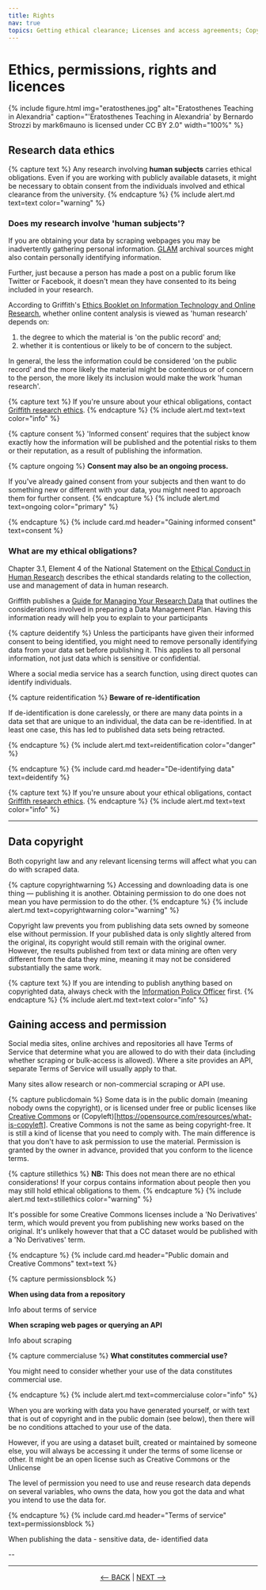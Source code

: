 ```yaml
---
title: Rights
nav: true
topics: Getting ethical clearance; Licenses and access agreements; Copyright
---
```


# Ethics, permissions, rights and licences

{% include figure.html img="eratosthenes.jpg" alt="Eratosthenes Teaching in Alexandria" caption="'Eratosthenes Teaching in Alexandria' by Bernardo Strozzi by mark6mauno is licensed under CC BY 2.0" width="100%" %}

## Research data ethics

{% capture text %}
Any research involving **human subjects** carries ethical obligations. Even if you are working with publicly available datasets, it might be necessary to obtain consent from the individuals involved and ethical clearance from the university.
{% endcapture %}
{% include alert.md text=text color="warning" %}

### Does my research involve 'human subjects'?

If you are obtaining your data by scraping webpages you may be inadvertently gathering personal information. [GLAM](https://glam-workbench.net/) archival sources might also contain personally identifying information.

Further, just because a person has made a post on a public forum like Twitter or Facebook, it doesn't mean they have consented to its being included in your research.

According to Griffith's [Ethics Booklet on Information Technology and Online Research](https://www.griffith.edu.au/__data/assets/pdf_file/0026/354752/booklet37.pdf), whether online content analysis is viewed as 'human research' depends on:

1. the degree to which the material is 'on the public record' and;
2. whether it is contentious or likely to be of concern to the subject.

In general, the less the information could be considered 'on the public record' and the more likely the material might be contentious or of concern to the person, the more likely its inclusion would make the work 'human research'.

{% capture text %}
If you're unsure about your ethical obligations, contact [Griffith research ethics](https://www.griffith.edu.au/research/research-services/research-ethics-integrity).
{% endcapture %}
{% include alert.md text=text color="info" %} 

{% capture consent %}
'Informed consent' requires that the subject know exactly how the information will be published and the potential risks to them or their reputation, as a result of publishing the information.

{% capture ongoing %}
**Consent may also be an ongoing process.**

If you've already gained consent from your subjects and then want to do something new or different with your data, you might need to approach them for further consent.
{% endcapture %}
{% include alert.md text=ongoing color="primary" %}

{% endcapture %}
{% include card.md header="Gaining informed consent" text=consent %}

### What are my ethical obligations?

Chapter 3.1, Element 4 of the National Statement on the [Ethical Conduct in Human Research](https://www.nhmrc.gov.au/about-us/publications/national-statement-ethical-conduct-human-research-2007-updated-2018) describes the ethical standards relating to the collection, use and management of data in human research.

Griffith publishes a [Guide for Managing Your Research Data](https://www.griffith.edu.au/__data/assets/pdf_file/0025/1233907/20210107-Guide-to-managing-research-data.pdf) that outlines the considerations involved in preparing a Data Management Plan. Having this information ready will help you to explain to your participants 

{% capture deidentify %}
Unless the participants have given their informed consent to being identified, you might need to remove personally identifying data from your data set before publishing it. This applies to all personal information, not just data which is sensitive or confidential.

Where a social media service has a search function, using direct quotes can identify individuals.

{% capture reidentification %}
**Beware of re-identification**

If de-identification is done carelessly, or there are many data points in a data set that are unique to an individual, the data can be re-identified. In at least one case, this has led to published data sets being retracted.

{% endcapture %}
{% include alert.md text=reidentification color="danger" %}

{% endcapture %}
{% include card.md header="De-identifying data" text=deidentify %}

{% capture text %}
If you're unsure about your ethical obligations, contact [Griffith research ethics](https://www.griffith.edu.au/research/research-services/research-ethics-integrity).
{% endcapture %}
{% include alert.md text=text color="info" %}

- - -

## Data copyright

Both copyright law and any relevant licensing terms will affect what you can do with scraped data.

{% capture copyrightwarning %}
Accessing and downloading data is one thing — publishing it is another. Obtaining permission to do one does not mean you have permission to do the other.
{% endcapture %}
{% include alert.md text=copyrightwarning color="warning" %}

Copyright law prevents you from publishing data sets owned by someone else without permission. If your published data is only slightly altered from the original, its copyright would still remain with the original owner. However, the results published from text or data mining are often very different from the data they mine, meaning it may not be considered substantially the same work.

{% capture text %}
If you are intending to publish anything based on copyrighted data, always check with the [Information Policy Officer](http://www.griffith.edu.au/copyright-matters/) first.
{% endcapture %}
{% include alert.md text=text color="info" %}

## Gaining access and permission

Social media sites, online archives and repositories all have Terms of Service that determine what you are allowed to do with their data (including whether scraping or bulk-access is allowed). Where a site provides an API, separate Terms of Service will usually apply to that.

Many sites allow research or non-commercial scraping or API use.

{% capture publicdomain %}
Some data is in the public domain (meaning nobody owns the copyright), or is licensed under free or public licenses like [Creative Commons](https://creativecommons.org.au) or (Copyleft)[https://opensource.com/resources/what-is-copyleft]. Creative Commons is not the same as being copyright-free. It is still a kind of license that you need to comply with. The main difference is that you don't have to ask permission to use the material. Permission is granted by the owner in advance, provided that you conform to the licence terms. 

{% capture stillethics %}
**NB:** This does not mean there are no ethical considerations! If your corpus contains information about people then you may still hold ethical obligations to them.
{% endcapture %}
{% include alert.md text=stillethics color="warning" %}

It's possible for some Creative Commons licenses include a 'No Derivatives' term, which would prevent you from publishing new works based on the original. It's unlikely however that that a CC dataset would be published with a 'No Derivatives' term.

{% endcapture %}
{% include card.md header="Public domain and Creative Commons" text=text %}

{% capture permissionsblock %}

**When using data from a repository**

Info about terms of service

**When scraping web pages or querying an API**

Info about scraping

{% capture commercialuse %}
**What constitutes commercial use?**

You might need to consider whether your use of the data constitutes commercial use.

{% endcapture %}
{% include alert.md text=commercialuse color="info" %}

When you are working with data you have generated yourself, or with text that is out of copyright and in the public domain (see below), then there will be no conditions attached to your use of the data.

However, if you are using a dataset built, created or maintained by someone else, you will always be accessing it under the terms of some license or other. It might be an open license such as Creative Commons or the Unlicense

The level of permission you need to use and reuse research data depends on several variables, who owns the data, how you got the data and what you intend to use the data for.

{% endcapture %}
{% include card.md header="Terms of service" text=permissionsblock %}

When publishing the data - sensitive data,  de- identified data

--


  
-----
  

<p align="center">
  <a href="https://griffithunilibrary.github.io/intro-text-mining-analysis/content/2-why.html"><-- BACK</a> |
  <a href="https://griffithunilibrary.github.io/intro-text-mining-analysis/content/4-build.html">NEXT --></a>
</p>
